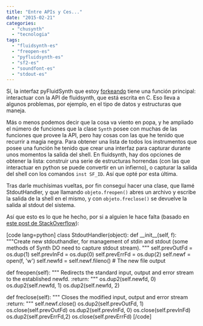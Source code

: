```yaml
---
title: "Entre APIs y Ces..."
date: "2015-02-21"
categories: 
  - "chusynth"
  - "tecnologia"
tags: 
  - "fluidsynth-es"
  - "freopen-es"
  - "pyfluidsynth-es"
  - "sf2-es"
  - "soundfont-es"
  - "stdout-es"
---
```


Sí, la interfaz pyFluidSynth que estoy [forkeando](https://github.com/pakitochus/pyfluidsynth) tiene una función principal: interactuar con la API de fluidsynth, que está escrita en C. Eso lleva a algunos problemas, por ejemplo, en el tipo de datos y estructuras que maneja.

Más o menos podemos decir que la cosa va viento en popa, y he ampliado el número de funciones que la clase `Synth` posee con muchas de las funciones que provee la API, pero hay cosas con las que he tenido que recurrir a magia negra. Para obtener una lista de todos los instrumentos que posee una función he tenido que crear una interfaz para capturar durante unos momentos la salida del shell. En fluidsynth, hay dos opciones de obtener la lista: construir una serie de estructuras horrendas (con las que interactuar en python se puede convertir en un infierno), o capturar la salida del shell con los comandos `inst SF_ID`. Así que opté por esta última.

Tras darle muchísimas vueltas, por fin conseguí hacer una clase, que llamé StdoutHandler, y que llamando `objeto.freopen()` abres un archivo y escribe la salida de la shell en el mismo, y con `objeto.freclose()` se devuelve la salida al stdout del sistema.

Así que esto es lo que he hecho, por si a alguien le hace falta (basado en [este post de StackOverflow](http://stackoverflow.com/questions/26126160/redirecting-standard-out-in-err-back-after-os-dup2)):

\[code lang=python\] class StdoutHandler(object): def \_\_init\_\_(self, f): """Create new stdouthandler, for management of stdin and stdout (some methods of Synth DO need to capture stdout stream). """ self.prevOutFd = os.dup(1) self.prevInFd = os.dup(0) self.prevErrFd = os.dup(2) self.newf = open(f, 'w') self.newfd = self.newf.fileno() # The new file output

def freopen(self): """ Redirects the standard input, output and error stream to the established newfd. :return: """ os.dup2(self.newfd, 0) os.dup2(self.newfd, 1) os.dup2(self.newfd, 2)

def freclose(self): """ Closes the modified input, output and error stream :return: """ self.newf.close() os.dup2(self.prevOutFd, 1) os.close(self.prevOutFd) os.dup2(self.prevInFd, 0) os.close(self.prevInFd) os.dup2(self.prevErrFd,2) os.close(self.prevErrFd) \[/code\]
